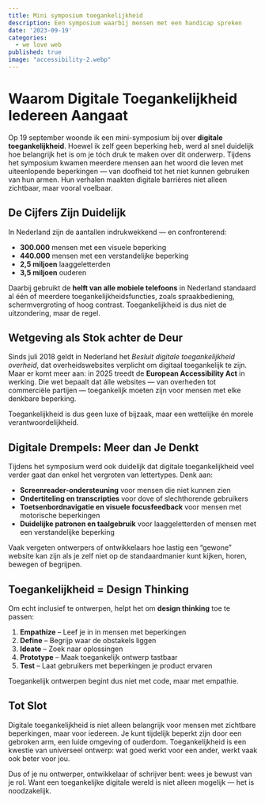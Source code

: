 ```yaml
---
title: Mini symposium toegankelijkheid
description: Een symposium waarbij mensen met een handicap spreken
date: '2023-09-19'
categories:
  - we love web
published: true
image: "accessibility-2.webp"
---
```

# Waarom Digitale Toegankelijkheid Iedereen Aangaat

Op 19 september woonde ik een mini-symposium bij over **digitale toegankelijkheid**. Hoewel ik zelf geen beperking heb, werd al snel duidelijk hoe belangrijk het is om je tóch druk te maken over dit onderwerp. Tijdens het symposium kwamen meerdere mensen aan het woord die leven met uiteenlopende beperkingen — van doofheid tot het niet kunnen gebruiken van hun armen. Hun verhalen maakten digitale barrières niet alleen zichtbaar, maar vooral voelbaar.

## De Cijfers Zijn Duidelijk

In Nederland zijn de aantallen indrukwekkend — en confronterend:

- **300.000** mensen met een visuele beperking  
- **440.000** mensen met een verstandelijke beperking  
- **2,5 miljoen** laaggeletterden  
- **3,5 miljoen** ouderen  

Daarbij gebruikt de **helft van alle mobiele telefoons** in Nederland standaard al één of meerdere toegankelijkheidsfuncties, zoals spraakbediening, schermvergroting of hoog contrast. Toegankelijkheid is dus niet de uitzondering, maar de regel.

## Wetgeving als Stok achter de Deur

Sinds juli 2018 geldt in Nederland het *Besluit digitale toegankelijkheid overheid*, dat overheidswebsites verplicht om digitaal toegankelijk te zijn. Maar er komt meer aan: in 2025 treedt de **European Accessibility Act** in werking. Die wet bepaalt dat álle websites — van overheden tot commerciële partijen — toegankelijk moeten zijn voor mensen met elke denkbare beperking.

Toegankelijkheid is dus geen luxe of bijzaak, maar een wettelijke én morele verantwoordelijkheid.

## Digitale Drempels: Meer dan Je Denkt

Tijdens het symposium werd ook duidelijk dat digitale toegankelijkheid veel verder gaat dan enkel het vergroten van lettertypes. Denk aan:

- **Screenreader-ondersteuning** voor mensen die niet kunnen zien  
- **Ondertiteling en transcripties** voor dove of slechthorende gebruikers  
- **Toetsenbordnavigatie en visuele focusfeedback** voor mensen met motorische beperkingen  
- **Duidelijke patronen en taalgebruik** voor laaggeletterden of mensen met een verstandelijke beperking  

Vaak vergeten ontwerpers of ontwikkelaars hoe lastig een “gewone” website kan zijn als je zelf niet op de standaardmanier kunt kijken, horen, bewegen of begrijpen.

## Toegankelijkheid = Design Thinking

Om echt inclusief te ontwerpen, helpt het om **design thinking** toe te passen:

1. **Empathize** – Leef je in in mensen met beperkingen  
2. **Define** – Begrijp waar de obstakels liggen  
3. **Ideate** – Zoek naar oplossingen  
4. **Prototype** – Maak toegankelijk ontwerp tastbaar  
5. **Test** – Laat gebruikers met beperkingen je product ervaren  

Toegankelijk ontwerpen begint dus niet met code, maar met empathie.

## Tot Slot

Digitale toegankelijkheid is niet alleen belangrijk voor mensen met zichtbare beperkingen, maar voor iedereen. Je kunt tijdelijk beperkt zijn door een gebroken arm, een luide omgeving of ouderdom. Toegankelijkheid is een kwestie van universeel ontwerp: wat goed werkt voor een ander, werkt vaak ook beter voor jou.

Dus of je nu ontwerper, ontwikkelaar of schrijver bent: wees je bewust van je rol. Want een toegankelijke digitale wereld is niet alleen mogelijk — het is noodzakelijk.
